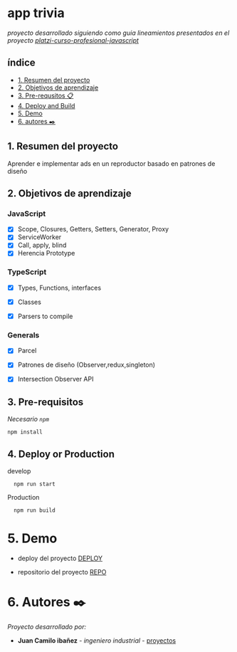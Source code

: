 # app trivia
_proyecto desarrollado siguiendo como guia lineamientos presentados en el proyecto [platzi-curso-profesional-javascript](https://platzi.com/clases/javascript-profesional/)_ 


## índice
* [1. Resumen del proyecto](#1-resumen-del-proyecto)
* [2. Objetivos de aprendizaje](#2-objetivos-de-aprendizaje)
* [3. Pre-requsitos 📋](#3-pre-requisitos)
* [4. Deploy and Build](#4-deploy-or-production)
* [5. Demo](#5-demo)
* [6. autores ✒️](#6-autores-✒️)


## 1. Resumen del proyecto
Aprender e implementar ads en un reproductor basado en patrones de diseño

## 2. Objetivos de aprendizaje

### JavaScript

- [x] Scope, Closures, Getters, Setters, Generator, Proxy
- [x] ServiceWorker
- [x] Call, apply, blind
- [x] Herencia Prototype

### TypeScript

- [x] Types, Functions, interfaces
- [x] Classes
- [x] Parsers to compile


### Generals

- [x] Parcel
- [x] Patrones de diseño (Observer,redux,singleton)
- [x] Intersection Observer API


## 3. Pre-requisitos
_Necesario `npm`_

```
npm install
```

## 4. Deploy or Production

  develop
  ```
    npm run start
  ```

  Production 
  ```
    npm run build
  ```


# 5. Demo 

* deploy del proyecto [DEPLOY](https://platzi-mediaplayer.netlify.app/)


* repositorio del proyecto [REPO](https://github.com/JuanC-JC/PlatziMediaPlayer-TypeScript)



# 6. Autores ✒️

_Proyecto desarrollado por:_

* **Juan Camilo ibañez** - *ingeniero industrial* - [proyectos](https://github.com/JuanC-JC)
